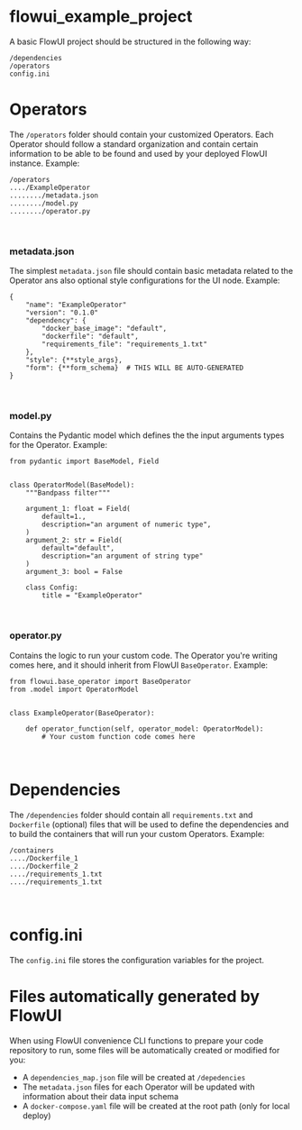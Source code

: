 # flowui_example_project
A basic FlowUI project should be structured in the following way:
```
/dependencies
/operators
config.ini
```


# Operators
The `/operators` folder should contain your customized Operators. Each Operator should follow a standard organization and contain certain information to be able to be found and used by your deployed FlowUI instance. Example:
```
/operators
..../ExampleOperator
......../metadata.json
......../model.py
......../operator.py
```
<br>

### metadata.json
The simplest `metadata.json` file should contain basic metadata related to the Operator ans also optional style configurations for the UI node. Example:
```
{
    "name": "ExampleOperator"
    "version": "0.1.0"
    "dependency": {
        "docker_base_image": "default",
        "dockerfile": "default",
        "requirements_file": "requirements_1.txt"
    },
    "style": {**style_args},
    "form": {**form_schema}  # THIS WILL BE AUTO-GENERATED
}
```
<br>

### model.py
Contains the Pydantic model which defines the the input arguments types for the Operator. Example:
```
from pydantic import BaseModel, Field


class OperatorModel(BaseModel):
    """Bandpass filter"""

    argument_1: float = Field(
        default=1.,
        description="an argument of numeric type",
    )
    argument_2: str = Field(
        default="default",
        description="an argument of string type"
    )
    argument_3: bool = False

    class Config:
        title = "ExampleOperator"
```
<br>

### operator.py
Contains the logic to run your custom code. The Operator you're writing comes here, and it should inherit from FlowUI `BaseOperator`. Example:
```
from flowui.base_operator import BaseOperator
from .model import OperatorModel


class ExampleOperator(BaseOperator):

    def operator_function(self, operator_model: OperatorModel):
        # Your custom function code comes here
```
<br>


# Dependencies
The `/dependencies` folder should contain all `requirements.txt` and `Dockerfile` (optional) files that will be used to define the dependencies and to build the containers that will run your custom Operators. Example:

```
/containers
..../Dockerfile_1
..../Dockerfile_2
..../requirements_1.txt
..../requirements_1.txt
```

<br>

# config.ini
The `config.ini` file stores the configuration variables for the project.


# Files automatically generated by FlowUI
When using FlowUI convenience CLI functions to prepare your code repository to run, some files will be automatically created or modified for you:
- A `dependencies_map.json` file will be created at `/depedencies`
- The `metadata.json` files for each Operator will be updated with information about their data input schema
- A `docker-compose.yaml` file will be created at the root path (only for local deploy)